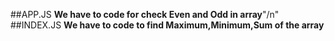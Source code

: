 ##APP.JS
**We have to code for check Even and Odd in array**"/n"
##INDEX.JS
**We have to code to find Maximum,Minimum,Sum of the array**
